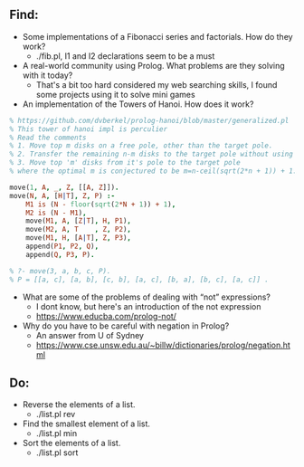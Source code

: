 ## Find:
- Some implementations of a Fibonacci series and factorials. How do they work?
    - ./fib.pl, I1 and I2 declarations seem to be a must
- A real-world community using Prolog. What problems are they solving with it today?
    - That's a bit too hard considered my web searching skills, I found some projects using it to solve mini games
- An implementation of the Towers of Hanoi. How does it work?
```prolog
% https://github.com/dvberkel/prolog-hanoi/blob/master/generalized.pl
% This tower of hanoi impl is perculier
% Read the comments
% 1. Move top m disks on a free pole, other than the target pole.
% 2. Transfer the remaining n-m disks to the target pole without using the pole which holds the top m disks.
% 3. Move top 'm' disks from it's pole to the target pole
% where the optimal m is conjectured to be m=n-ceil(sqrt(2*n + 1)) + 1.

move(1, A, _, Z, [[A, Z]]).
move(N, A, [H|T], Z, P) :-
    M1 is (N - floor(sqrt(2*N + 1)) + 1),
    M2 is (N - M1),
    move(M1, A, [Z|T], H, P1),
    move(M2, A, T    , Z, P2),
    move(M1, H, [A|T], Z, P3),
    append(P1, P2, Q),
    append(Q, P3, P).

% ?- move(3, a, b, c, P).
% P = [[a, c], [a, b], [c, b], [a, c], [b, a], [b, c], [a, c]] .
```
- What are some of the problems of dealing with “not” expressions?
    - I dont know, but here's an introduction of the not expression
    - https://www.educba.com/prolog-not/
- Why do you have to be careful with negation in Prolog?
    - An answer from U of Sydney
    - https://www.cse.unsw.edu.au/~billw/dictionaries/prolog/negation.html

## Do:
- Reverse the elements of a list.
    - ./list.pl rev
- Find the smallest element of a list.
    - ./list.pl min
- Sort the elements of a list.
    - ./list.pl sort

